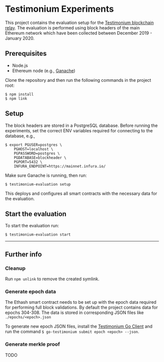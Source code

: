 # Testimonium Experiments
This project contains the evaluation setup for the [Testimonium blockchain relay](https://github.com/pantos-io/testimonium).
The evaluation is performed using block headers of the main Ethereum network which have been collected between December 2019 - January 2020.

## Prerequisites
* Node.js
* Ethereum node (e.g., [Ganache](https://www.trufflesuite.com/ganache))

Clone the repository and then run the following commands in the project root:
```shell script
$ npm install
$ npm link
```  

## Setup
The block headers are stored in a PostgreSQL database.
Before running the experiments, set the correct ENV variables required for connecting to the database, e.g.,
```shell script
$ export PGUSER=postgres \
    PGHOST=localhost \
    PGPASSWORD=postgres \
    PGDATABASE=blockheader \
    PGPORT=5432 \
    INFURA_ENDPOINT=https://mainnet.infura.io/
```
Make sure Ganache is running, then run:
 ```
$ testimonium-evaluation setup
```

This deploys and configures all smart contracts with the necessary data for the evaluation.

## Start the evaluation
To start the evaluation run:
 ```
 $ testimonium-evaluation start
```

---
## Further info
### Cleanup
Run `npm unlink` to remove the created symlink.

### Generate epoch data
The Ethash smart contract needs to be set up with the epoch data required for performing full block validations.
By default the project contains data for epochs 304-308. 
The data is stored in corresponding JSON files like `./epochs/<epoch>.json`

To generate new epoch JSON files, install the [Testimonium Go Client](https://github.com/pantos-io/go-testimonium) 
and run the command `$ go-testimonium submit epoch <epoch> --json`.

### Generate merkle proof
TODO

